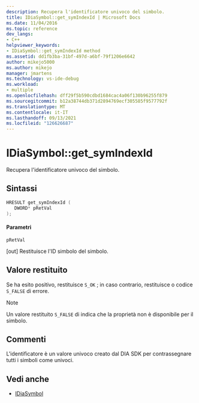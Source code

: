 ```yaml
---
description: Recupera l'identificatore univoco del simbolo.
title: IDiaSymbol::get_symIndexId | Microsoft Docs
ms.date: 11/04/2016
ms.topic: reference
dev_langs:
- C++
helpviewer_keywords:
- IDiaSymbol::get_symIndexId method
ms.assetid: dd1fb3ba-31bf-497d-a6bf-79f1206e6642
author: mikejo5000
ms.author: mikejo
manager: jmartens
ms.technology: vs-ide-debug
ms.workload:
- multiple
ms.openlocfilehash: dff29f5b590cdbd1684cac4a06f130b96255f879
ms.sourcegitcommit: b12a38744db371d2894769ecf305585f9577792f
ms.translationtype: MT
ms.contentlocale: it-IT
ms.lasthandoff: 09/13/2021
ms.locfileid: "126626687"
---
```

# <a name="idiasymbolget_symindexid"></a>IDiaSymbol::get_symIndexId
Recupera l'identificatore univoco del simbolo.

## <a name="syntax"></a>Sintassi

```C++
HRESULT get_symIndexId ( 
   DWORD* pRetVal
);
```

#### <a name="parameters"></a>Parametri
 `pRetVal`

[out] Restituisce l'ID simbolo del simbolo.

## <a name="return-value"></a>Valore restituito
 Se ha esito positivo, restituisce `S_OK` ; in caso contrario, restituisce o codice `S_FALSE` di errore.

> [!NOTE]
> Un valore restituito `S_FALSE` di indica che la proprietà non è disponibile per il simbolo.

## <a name="remarks"></a>Commenti
 L'identificatore è un valore univoco creato dal DIA SDK per contrassegnare tutti i simboli come univoci.

## <a name="see-also"></a>Vedi anche
- [IDiaSymbol](../../debugger/debug-interface-access/idiasymbol.md)
